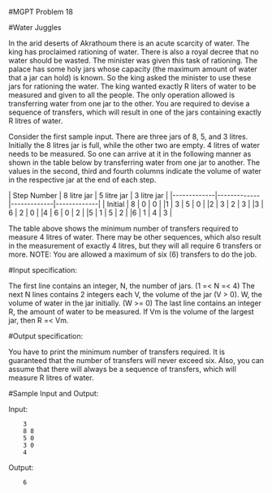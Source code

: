 #MGPT Problem 18

#Water Juggles

In the arid deserts of Akrathoum there is an acute scarcity of water. The king has proclaimed rationing of water. There is also a royal decree that no water should be wasted. The minister was given this task of rationing. The palace has some holy jars whose capacity (the maximum amount of water that a jar can hold) is known. So the king asked the minister to use these jars for rationing the water. The king wanted exactly R liters of water to be measured and given to all the people. The only operation allowed is transferring water from one jar to the other. You are required to devise a sequence of transfers, which will result in one of the jars containing exactly R litres of water.

Consider the first sample input. There are three jars of 8, 5, and 3 litres. Initially the 8 litres jar is full, while the other two are empty. 4 litres of water needs to be measured. So one can arrive at it in the following manner as shown in the table below by transferring water from one jar to another. The values in the second, third and fourth columns indicate the volume of water in the respective jar at the end of each step.

| Step Number | 8 litre jar | 5 litre jar | 3 litre jar | |-------------|-------------|-------------|-------------|
| Initial     | 8           |   0         | 0           |
|1 			  |	3           |	5         |	0           |
|2            |	3           |	2         |	3           |
|3            |	6           |	2         |	0           |
|4            | 6           |   0         |	2           |
|5            |	1           |	5         |	2           |
|6            | 1           |	4         |	3           |

The table above shows the minimum number of transfers required to measure 4 litres of water. There may be other sequences, which also result in the measurement of exactly 4 litres, but they will all require 6 transfers or more.
NOTE: You are allowed a maximum of six (6) transfers to do the job.

#Input specification:

The first line contains an integer, N, the number of jars. (1 =< N =< 4)
The next N lines contains 2 integers each
V, the volume of the jar (V > 0).
W, the volume of water in the jar initially. (W >= 0)
The last line contains an integer R, the amount of water to be measured. If Vm is the volume of the largest jar, then R =< Vm.

#Output specification:

You have to print the minimum number of transfers required. It is guaranteed that the number of transfers will never exceed six. Also, you can assume that there will always be a sequence of transfers, which will measure R litres of water.

#Sample Input and Output:

Input:

		3
		8 8
		5 0
		3 0
		4

Output:

		6